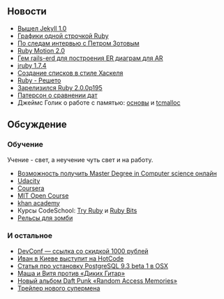 ## Новости

* [Вышел Jekyll 1.0](http://blog.parkermoore.de/2013/05/06/jekyll-1-dot-0-released/)
* [Графики одной строчкой Ruby](http://ankane.github.io/chartkick/)
* [По следам интервью с Петром Зотовым](http://yawnt.github.io/blog/2013/02/15/on-compilers-and-interpreters/)
* [Ruby Motion 2.0](http://blog.rubymotion.com/post/49943751398/rubymotion-goes-2-0-and-gets-os-x-support-templates)
* [Гем rails-erd для построения ER диаграм для AR](https://github.com/voormedia/rails-erd)
* [jruby 1.7.4](http://jruby.org/2013/05/16/jruby-1-7-4.html)
* [Создание списков в стиле Хаскеля](https://gist.github.com/andkerosine/3356675)
* [Ruby - Решето](http://www.ruby-lang.org/en/news/2013/05/14/taint-bypass-dl-fiddle-cve-2013-2065/)
* [Зарелизился Ruby 2.0.0p195](http://www.ruby-lang.org/en/news/2013/05/14/ruby-2-0-0-p195-is-released/)
* [Патерсон о сравнении дат](http://tenderlovemaking.com/2013/05/21/one-danger-of-freedom-patches.html)
* Джеймс Голик о работе с памятью: [основы](http://jamesgolick.com/2013/5/15/memory-allocators-101.html) и [tcmalloc](http://jamesgolick.com/2013/5/19/how-tcmalloc-works.html)

## Обсуждение

### Обучение

Учение - свет, а неучение чуть свет и на работу.

* [Возможность получить Master Degree in Computer science онлайн](http://www.omscs.gatech.edu/announcement/)
* [Udacity](https://www.udacity.com/)
* [Coursera](https://www.coursera.org/)
* [MIT Open Course](http://ocw.mit.edu/index.htm)
* [khan academy](https://www.khanacademy.org/)
* Курсы CodeSchool: [Try Ruby](http://www.codeschool.com/courses/try-ruby) и [Ruby Bits](http://www.codeschool.com/courses/ruby-bits)
* [Рельсы для зомби](http://railsforzombies.org/)

### И остальное

* [DevConf — ссылка со скидкой 1000 рублей](http://devconf.ru/join/?coupon=railsclub)
* [Иван в Киеве выступит на HotCode](http://hotcode.org/speeches/chef/)
* [Статья про установку PostgreSQL 9.3 beta 1 в OSX](http://evtuhovich.ru/blog/2013/05/15/postgresql-9-dot-3/)
* [Маша и Витя против «Диких Гитар»](http://ru.wikipedia.org/wiki/%D0%9D%D0%BE%D0%B2%D0%BE%D0%B3%D0%BE%D0%B4%D0%BD%D0%B8%D0%B5_%D0%BF%D1%80%D0%B8%D0%BA%D0%BB%D1%8E%D1%87%D0%B5%D0%BD%D0%B8%D1%8F_%D0%9C%D0%B0%D1%88%D0%B8_%D0%B8_%D0%92%D0%B8%D1%82%D0%B8)
* [Новый альбом Daft Punk «Random Access Memories»](https://itunes.apple.com/us/album/random-access-memories/id617154241)
* [Трейлер нового супермена](http://www.youtube.com/watch?v=NlOF03DUoWc&feature=youtu.be)

